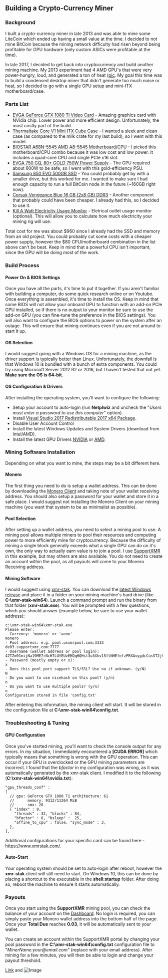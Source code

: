 ## Building a Crypto-Currency Miner

### Background
I built a crypto-currency miner in late 2013 and was able to mine some LiteCoin which ended up having a small value at the time.  I decided to not mine BitCoin because the mining network difficulty had risen beyond being profitable for GPU hardware (only custom ASICs were profitable at the time).

In late 2017, I decided to get back into cryptocurrency and build another mining machine.  My 2013 experiment had 4 AMD GPU's that were very power-hungry, loud, and generated a ton of heat ([pic](https://imgur.com/4yjGuHI).  My goal this time was to build a condensed desktop miner that didn't generate too much noise or heat, so I decided to go with a single GPU setup and mini-ITX motherboard/case.  

### Parts List

- [EVGA GeForce GTX 1080 Ti Video Card](http://amzn.to/2qzImd3) - Amazing graphics card with NVidia chip.  Lower power and more efficient design.  Unfortunately, the most costly part of the build.
- [Thermaltake Core V1 Mini ITX Cube Case](http://amzn.to/2EkbcjM) - I wanted a sleek and clean case (as compared to the milk crate for my last build), so I went with this model.
- [BIOSTAR A68N-5545 AMD A8-5545 Motherboard/CPU](http://amzn.to/2m3hPiM) - I picked this motherboard/CPU combo because it was low cost and low power.  It includes a quad-core CPU and single PCIe x16 slot.
- [EVGA 750 GQ, 80+ GOLD 750W Power Supply](http://amzn.to/2D4ZQ3t) - The GPU required about 600W to be safe, so I went with this gold-efficiency PSU.
- [Samsung 850 EVO 500GB SSD](http://amzn.to/2D2CziG) - You could probably get by with a smaller drive, but this worked for me.  I wanted to make sure I had enough capacity to run a full BitCoin node in the future (~160GB right now).
- [Corsair Vengeance Blue 16 GB (2x8 GB) DDR3](http://amzn.to/2m6ii3M) - Another component that probably could have been cheaper.  I already had this, so I decided to use it.
- [Kill A Watt Electricity Usage Monitor](http://amzn.to/2CNkR51) - Eletrical outlet usage monitor (optional).  This will allow you to calculate how much electricity your mining rig will use.

Total cost for me was about $960 since I already had the SSD and memory from an old project.  You could probably cut some costs with a cheaper power supply, however the $80 CPU/motherboard combination in the list above can't be beat.  Keep in mind that a powerful CPU isn't important, since the GPU will be doing most of the work.

### Build Process

#### Power On & BIOS Settings
Once you have all the parts, it's time to put it together.  If you aren't familiar with building a computer, do some quick research online or on Youtube.  Once everything is assembled, it's time to install the OS.  Keep in mind that some BIOS will not allow your onboard GPU to function with an add-on PCIe GPU installed, so if there is no output to your monitor be sure to use the add-on GPU (you can fine-tune the preference in the BIOS settings).  You will also want to configure the BIOS options to power on the system after an outage.  This will ensure that mining continues even if you are not around to start it up.

#### OS Selection
I would suggest going with a Windows OS for a mining machine, as the driver support is typically better than Linux.  Unfortunately, the downfall is that Windows 10 is bundled with a bunch of extra components.  You could try using Microsoft Server 2012 R2 or 2016, but I haven't tested that out yet.  **Make sure the OS is 64-bit.**

#### OS Configuration & Drivers
After installing the operating system, you'll want to configure the following:
- Setup your account to auto-login (run **Netplwiz** and uncheck the "_Users must enter a password to use this computer_" option).
- Install [Visual Studio 2017 Redistributable 2017 x64 Package](https://aka.ms/vs/15/release/VC_redist.x64.exe).
- Disable User Account Control
- Install the latest Windows Updates and System Drivers (download from Intel/AMD).
- Install the latest GPU Drivers [NVIDIA](http://www.nvidia.com/Download/index.aspx) or [AMD](http://support.amd.com/en-us/download).

### Mining Software Installation
Depending on what you want to mine, the steps may be a bit different here.

#### Monero
The first thing you need to do is setup a wallet address.  This can be done by downloading the [Monero Client](https://getmonero.org/downloads/) and taking note of your wallet receiving address.  You should also setup a password for your wallet and store it in a safe place.  I would suggest not installing the Monero Client on your mining machine (you want that system to be as minimalist as possible).

#### Pool Selection
After setting up a wallet address, you need to select a mining pool to use.  A mining pool allows multiple miners to pool their resources and computing power to more efficiently mine for cryptocurrency.  Because the difficulty of mining a single block generally exceeds what a single GPU can do on it's own, the only way to actually earn value is to join a pool.  I use [SupportXMR](https://supportxmr.com/) in this example, but may others are also available.  You do not need to create an account within the pool, as all payouts will come to your Monero Receiving address.

#### Mining Software
I would suggest using [xmr-stak](https://github.com/fireice-uk/xmr-stak).  You can download the [latest Windows release](https://github.com/fireice-uk/xmr-stak/releases) and place it in a folder on your mining machine's hard drive (like **C:\xmr-stak-win64**).  Launch a command prompt and run the binary from that folder (**xmr-stak.exe**).  You will be prompted with a few questions, which you should answer (example below, be sure to use your wallet address):

```
c:\xmr-stak-win64\xmr-stak.exe
Please enter:
- Currency: 'monero' or 'aeon'
monero
- Pool address: e.g. pool.usxmrpool.com:3333
de03.supportxmr.com:7777
- Username (wallet address or pool login):
42TZm91mijNa19ME7rNcH7LUYEUvEHQqHQHst3u3Xkv15ftNHEfefzPRXAvygdcCusST2jVNcWTrVZU8dfAMZSBB8UM4dNj
- Password (mostly empty or x):
x
- Does this pool port support TLS/SSL? Use no if unknown. (y/N)
N
- Do you want to use nicehash on this pool? (y/n)
n
- Do you want to use multiple pools? (y/n)
n
Configuration stored in file 'config.txt'
```

After entering this information, the mining client will start.  It will be stored in the configuration file at **C:\xmr-stak-win64\config.txt**.

### Troubleshooting & Tuning

#### GPU Configuration
Once you've started mining, you'll want to check the console output for any errors.  In my situation, I immediately encountered a **[CUDA ERROR]** which typically means that something is wrong with the GPU operation.  This can occur if your GPU is overclocked or the GPU mining parameters are incorrect.  I found that the _bfactor_ in my configuration was wrong, as it was automatically generated by the xmr-stak client.  I modified it to the following (**C:\xmr-stak-win64\nvidia.txt**):

```
"gpu_threads_conf" :
[
  // gpu: GeForce GTX 1080 Ti architecture: 61
  //      memory: 9312/11264 MiB
  //      smx: 28
  { "index" : 0,
    "threads" : 32, "blocks" : 84,
    "bfactor" : 8, "bsleep" :  25,
    "affine_to_cpu" : false, "sync_mode" : 3,
  },
],
```

Additional configurations for your specific card can be found here - https://www.xmrstak.com/.

#### Auto-Start
Your operating system should be set to auto-login after reboot, however the **xmr-stak** client will still need to start.  On Windows 10, this can be done by placing a shortcut to the executable in the **shell:startup** folder.  After doing so, reboot the machine to ensure it starts automatically.

### Payouts
Once you start using the **SupportXMR** mining pool, you can check the balance of your account on the [Dashboard](https://supportxmr.com/#/dashboard).  No login is required, you can simply paste your Monero wallet address into the bottom half of the page.  Once your **Total Due** reaches **0.03**, it will be automatically sent to your wallet.

You can create an account within the SupportXMR portal by changing your pool password in the **C:\xmr-stak-win64\config.txt** configuration file to "_MinerName:your@email.com_" (replace with your email address).  After mining for a few minutes, you will then be able to login and change your payout threshold.


[Link](url) and ![Image](src)
